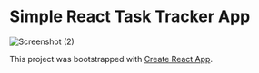 # Simple React Task Tracker App
![Screenshot (2)](https://user-images.githubusercontent.com/54845047/118724838-fae98800-b7e3-11eb-8144-f97af56c20ca.png)





This project was bootstrapped with [Create React App](https://github.com/facebook/create-react-app).
